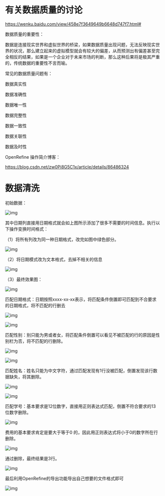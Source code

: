 # 有关数据质量的讨论

https://wenku.baidu.com/view/458e7f3649649b6648d747f7.html#

数据质量的重要性：

数据是连接现实世界和虚拟世界的桥梁，如果数据质量出现问题，无法反映现实世界的状况，那么建立起来的虚拟模型就会有较大的偏差，从而预测出有偏差甚至完全相反的结果，如果是一个企业对于未来市场的判断，那么这种后果将是极其严重的，传统数据的重要性不言而喻。

常见的数据质量问题有：

数据真实性

数据准确性

数据唯一性

数据完整性

数据一致性

数据关联性

数据及时性

OpenRefine 操作简介博客：

https://blog.csdn.net/zw0Pi8G5C1x/article/details/86486324

# 数据清洗

初始数据：

![img](https://s1.ax1x.com/2020/09/27/0AlTH0.png) 

其中日期列直接用日期格式就会如上图所示添加了很多不需要的时间信息。执行以下操作变换时间格式：

（1）将所有列改为同一种日期格式，改完如图中绿色部分。

![img](https://s1.ax1x.com/2020/09/27/0A30eI.png) 

（2）将日期模式改为文本格式，去掉不相关的信息

![img](https://s1.ax1x.com/2020/09/27/0A1i4O.png) 

（3）最终效果图：

![img](https://s1.ax1x.com/2020/09/27/0A1aV0.png) 

匹配日期格式：日期按照xxxx-xx-xx表示，将匹配条件倒置即可匹配到不合要求的日期格式，将不匹配的行删去

![img](https://s1.ax1x.com/2020/09/27/0A1BPU.png) 

![img](https://s1.ax1x.com/2020/09/27/0A16M9.png) 

 

匹配性别：别只能为男或者女，将匹配条件倒置可以看见不被匹配的行的原因是性别栏为否，将不匹配的行删除。

![img](https://s1.ax1x.com/2020/09/27/0A1Wa6.png) 

![img](https://s1.ax1x.com/2020/09/27/0A1oxH.png) 

匹配姓名：姓名只能为中文字符，通过匹配发现有1行没被匹配，倒置发现该行数据缺失，将其删除。

![img](https://s1.ax1x.com/2020/09/27/0A1LZt.png) 

 

![img](https://s1.ax1x.com/2020/09/27/0A1xJS.png) 

匹配学号：基本要求是12位数字，直接用正则表达式匹配，倒置不符合要求的13位数字删除。

![img](https://s1.ax1x.com/2020/09/27/0A39Mj.png) 

费用的基本要求肯定是要大于等于0 的，因此用正则表达式将小于0的数字所在行删除。

![img](https://s1.ax1x.com/2020/09/27/0A3PLn.png) 

通过删除，最终结果是3行。

![img](https://s1.ax1x.com/2020/09/27/0A3FZq.png)



最后利用OpenRefine的导出功能导出自己想要的文件格式即可

![img](https://s1.ax1x.com/2020/09/27/0A3AoV.png)
